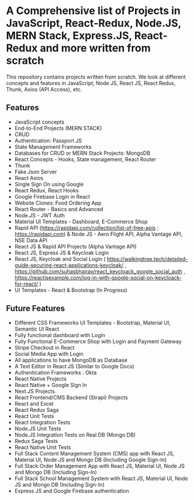 # A Comprehensive list of Projects in JavaScript, React-Redux, Node.JS, MERN Stack, Express.JS, React-Redux and more written from scratch
This repository contains projects written from scratch. We look at different concepts and features in JavaScript, Node.JS, React JS, React Redux, Thunk, Axios (API Access), etc.

## Features

- JavaScript concepts
- End-to-End Projects (MERN STACK)
- CRUD
- Authentication: Passport JS
- State Management Frameworks
- Databases for CRUD or MERN Stack Projects: MongoDB
- React Concepts - Hooks, State management, React Router
- Thunk
- Fake Json Server
- React Axios
- Single Sign On using Google
- React Redux, React Hooks
- Google Firebase Login in React
- Website Clones: Food Ordering App
- React Router - Basics and Advanced
- Node.JS - JWT Auth
- Material UI Templates - Dashboard, E-Commerce Shop
- Rapid API (https://rapidapi.com/collection/list-of-free-apis ; https://rapidapi.com) & Node JS - Aero Flight API, Alpha Vantage API, NSE Data API
- React JS & Rapid API Projects (Alpha Vantage API)
- React JS, Express JS & Keycloak Login
- React JS, Keycloak and Social Login ( https://walkingtree.tech/detailed-guide-securing-react-applications-keycloak/ , https://github.com/suhasbhairav/react_keycloack_google_social_auth , https://reactjsexample.com/log-in-with-google-social-on-keycloack-for-react/ )
- UI Templates - React & Bootstrap (In Progress)


## Future Features
- Different CSS Frameworks UI Templates - Bootstrap, Material UI, Semantic UI React
- Fully functional dashboard with Login
- Fully Functional E-Commerce Shop with Login and Payment Gateway
- Stripe Checkout in React
- Social Media App with Login
- All applications to have MongoDB as Database
- A Text Editor in React JS (Similar to Google Docs)
- Authentication Frameworks : Okta
- React Native Projects
- React Native + Google Sign In
- Next.JS Projects
- React Frontend/CMS Backend (Strapi) Projects
- React and Excel
- React Redux Saga
- React Unit Tests
- React Integration Tests
- Node.JS Unit Tests
- Node.JS Integration Tests on Real DB (Mongo DB)
- Redux Saga Tests
- React Native Unit Tests
- Full Stack Content Management System (CMS) app with React JS, Material UI, Node JS and Mongo DB (Including Google Sign-In)
- Full Stack Order Management App with React JS, Material UI, Node JS and Mongo DB (Including Sign-In)
- Full Stack School Management System with React JS, Material UI, Node JS and Mongo DB (Including Sign-In)
- Express JS and Google Firebase authentication